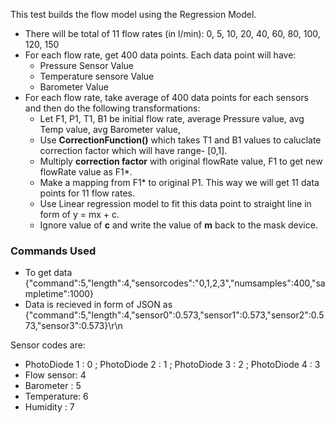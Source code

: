 This test builds the flow model using the Regression Model.

* There will be total of 11 flow rates (in l/min): 0, 5, 10, 20, 40, 60, 80, 100, 120, 150
* For each flow rate, get 400 data points. Each data point will have: 
  * Pressure Sensor Value
  * Temperature sensore Value
  * Barometer Value
* For each flow rate, take average of 400 data points for each sensors and then do the following transformations:
  * Let F1, P1, T1, B1 be initial flow rate, average Pressure value, avg Temp value, avg Barometer value,
  * Use **CorrectionFunction()** which takes T1 and B1 values to caluclate correction factor which will have range- [0,1].
  * Multiply **correction factor** with original flowRate value, F1 to get new flowRate value as F1*.
  * Make a mapping from F1* to original P1. This way we will get 11 data points for 11 flow rates.
  * Use Linear regression model to fit this data point to straight line in form of y = mx + c. 
  * Ignore value of **c** and write the value of **m** back to the mask device.

### Commands Used
* To get data
{"command":5,"length":4,"sensorcodes":"0,1,2,3","numsamples":400,"sampletime":1000}
* Data is recieved in form of JSON as
{"command":5,"length":4,"sensor0":0.573,"sensor1":0.573,"sensor2":0.573,"sensor3":0.573}\r\n

Sensor codes are:
* PhotoDiode 1 : 0 ; PhotoDiode 2 : 1 ; PhotoDiode 3 : 2 ; PhotoDiode 4 : 3
* Flow sensor: 4
* Barometer : 5
* Temperature: 6
* Humidity : 7


  



